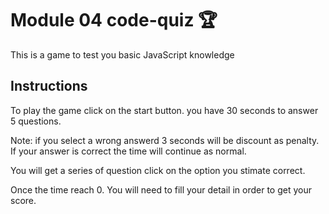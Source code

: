 # Module 04 code-quiz 🏆 

This is a game to test you basic JavaScript knowledge

## Instructions

To play the game click on the start button.
 you have 30 seconds to answer 5 questions.

 Note: if you select a wrong answerd  3 seconds will be discount as penalty.
 If your answer is correct the time  will continue as normal.

You will get a series of question click on the option you stimate correct.

Once the time reach 0.
You will need to fill your detail in order to get your score.